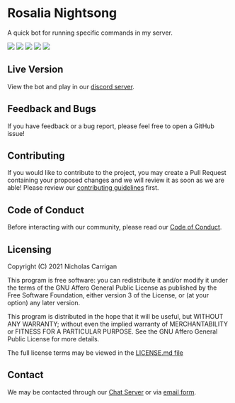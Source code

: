 # Rosalia Nightsong

A quick bot for running specific commands in my server.

![](https://img.shields.io/codeclimate/maintainability/nhcarrigan/rosalia-nightsong)
![](https://img.shields.io/codeclimate/issues/nhcarrigan/rosalia-nightsong)
![](https://img.shields.io/codeclimate/tech-debt/nhcarrigan/rosalia-nightsong)
![](https://img.shields.io/lgtm/alerts/github/nhcarrigan/rosalia-nightsong)
![](https://img.shields.io/lgtm/grade/javascript/github/nhcarrigan/rosalia-nightsong)

## Live Version

View the bot and play in our [discord server](http://chat.nhcarrigan.com).

## Feedback and Bugs

If you have feedback or a bug report, please feel free to open a GitHub issue!

## Contributing

If you would like to contribute to the project, you may create a Pull Request containing your proposed changes and we will review it as soon as we are able! Please review our [contributing guidelines](CONTRIBUTING.md) first.

## Code of Conduct

Before interacting with our community, please read our [Code of Conduct](CODE_OF_CONDUCT.md).

## Licensing

Copyright (C) 2021 Nicholas Carrigan

This program is free software: you can redistribute it and/or modify it under the terms of the GNU Affero General Public License as published by the Free Software Foundation, either version 3 of the License, or (at your option) any later version.

This program is distributed in the hope that it will be useful, but WITHOUT ANY WARRANTY; without even the implied warranty of MERCHANTABILITY or FITNESS FOR A PARTICULAR PURPOSE. See the GNU Affero General Public License for more details.

The full license terms may be viewed in the [LICENSE.md file](./LICENSE.md)

## Contact

We may be contacted through our [Chat Server](http://chat.nhcarrigan.com) or via [email form](https://contact.nhcarrigan.com).
